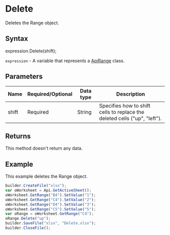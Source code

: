 # Delete

Deletes the Range object.

## Syntax

expression.Delete(shift);

`expression` - A variable that represents a [ApiRange](../ApiRange.md) class.

## Parameters

| **Name** | **Required/Optional** | **Data type** | **Description** |
| ------------- | ------------- | ------------- | ------------- |
| shift | Required | String | Specifies how to shift cells to replace the deleted cells ("up", "left"). |

## Returns

This method doesn't return any data.

## Example

This example deletes the Range object.

```javascript
builder.CreateFile("xlsx");
var oWorksheet = Api.GetActiveSheet();
oWorksheet.GetRange("B4").SetValue("1");
oWorksheet.GetRange("C4").SetValue("2");
oWorksheet.GetRange("D4").SetValue("3");
oWorksheet.GetRange("C5").SetValue("5");
var oRange = oWorksheet.GetRange("C4");
oRange.Delete("up");
builder.SaveFile("xlsx", "Delete.xlsx");
builder.CloseFile();
```